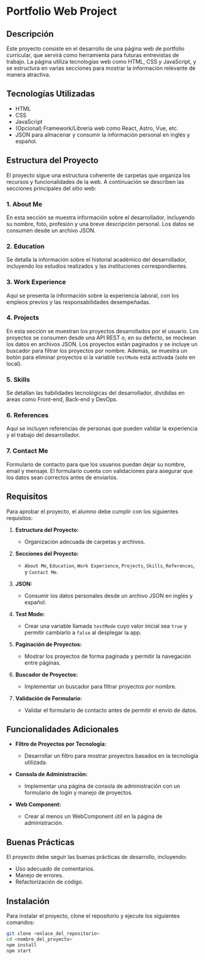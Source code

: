 
# Portfolio Web Project

## Descripción

Este proyecto consiste en el desarrollo de una página web de portfolio curricular, que servirá como herramienta para futuras entrevistas de trabajo. La página utiliza tecnologías web como HTML, CSS y JavaScript, y se estructura en varias secciones para mostrar la información relevante de manera atractiva.

## Tecnologías Utilizadas

- HTML
- CSS
- JavaScript
- (Opcional) Framework/Librería web como React, Astro, Vue, etc.
- JSON para almacenar y consumir la información personal en inglés y español.

## Estructura del Proyecto

El proyecto sigue una estructura coherente de carpetas que organiza los recursos y funcionalidades de la web. A continuación se describen las secciones principales del sitio web:

### 1. About Me

En esta sección se muestra información sobre el desarrollador, incluyendo su nombre, foto, profesión y una breve descripción personal. Los datos se consumen desde un archivo JSON.

### 2. Education

Se detalla la información sobre el historial académico del desarrollador, incluyendo los estudios realizados y las instituciones correspondientes.

### 3. Work Experience

Aquí se presenta la información sobre la experiencia laboral, con los empleos previos y las responsabilidades desempeñadas.

### 4. Projects

En esta sección se muestran los proyectos desarrollados por el usuario. Los proyectos se consumen desde una API REST o, en su defecto, se mockean los datos en archivos JSON. Los proyectos están paginados y se incluye un buscador para filtrar los proyectos por nombre. Además, se muestra un botón para eliminar proyectos si la variable `testMode` está activada (solo en local).

### 5. Skills

Se detallan las habilidades tecnológicas del desarrollador, divididas en áreas como Front-end, Back-end y DevOps.

### 6. References

Aquí se incluyen referencias de personas que pueden validar la experiencia y el trabajo del desarrollador.

### 7. Contact Me

Formulario de contacto para que los usuarios puedan dejar su nombre, email y mensaje. El formulario cuenta con validaciones para asegurar que los datos sean correctos antes de enviarlos.

## Requisitos

Para aprobar el proyecto, el alumno debe cumplir con los siguientes requisitos:

1. **Estructura del Proyecto:**
   - Organización adecuada de carpetas y archivos.
   
2. **Secciones del Proyecto:**
   - `About Me`, `Education`, `Work Experience`, `Projects`, `Skills`, `References`, y `Contact Me`.
   
3. **JSON:**
   - Consumir los datos personales desde un archivo JSON en inglés y español.
   
4. **Test Mode:**
   - Crear una variable llamada `testMode` cuyo valor inicial sea `true` y permitir cambiarlo a `false` al desplegar la app.
   
5. **Paginación de Proyectos:**
   - Mostrar los proyectos de forma paginada y permitir la navegación entre páginas.
   
6. **Buscador de Proyectos:**
   - Implementar un buscador para filtrar proyectos por nombre.
   
7. **Validación de Formulario:**
   - Validar el formulario de contacto antes de permitir el envío de datos.

## Funcionalidades Adicionales

- **Filtro de Proyectos por Tecnología:**
   - Desarrollar un filtro para mostrar proyectos basados en la tecnología utilizada.
   
- **Consola de Administración:**
   - Implementar una página de consola de administración con un formulario de login y manejo de proyectos.
   
- **Web Component:**
   - Crear al menos un WebComponent útil en la página de administración.

## Buenas Prácticas

El proyecto debe seguir las buenas prácticas de desarrollo, incluyendo:
- Uso adecuado de comentarios.
- Manejo de errores.
- Refactorización de código.

## Instalación

Para instalar el proyecto, clone el repositorio y ejecute los siguientes comandos:

```bash
git clone <enlace_del_repositorio>
cd <nombre_del_proyecto>
npm install
npm start
```
